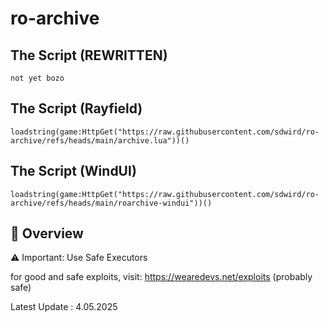 # ro-archive

## The Script (REWRITTEN)

```
not yet bozo
```

## The Script (Rayfield)

```
loadstring(game:HttpGet("https://raw.githubusercontent.com/sdwird/ro-archive/refs/heads/main/archive.lua"))()
```

## The Script (WindUI)

```
loadstring(game:HttpGet("https://raw.githubusercontent.com/sdwird/ro-archive/refs/heads/main/roarchive-windui"))()
```
## 📜 Overview
⚠️ Important: Use Safe Executors



for good and safe exploits, visit: https://wearedevs.net/exploits (probably safe)


Latest Update : 4.05.2025
